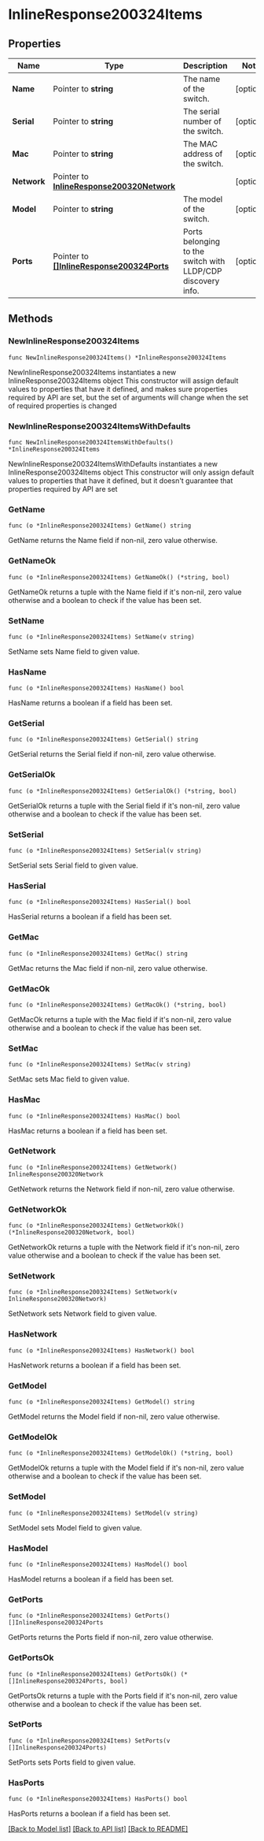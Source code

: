 # InlineResponse200324Items

## Properties

Name | Type | Description | Notes
------------ | ------------- | ------------- | -------------
**Name** | Pointer to **string** | The name of the switch. | [optional] 
**Serial** | Pointer to **string** | The serial number of the switch. | [optional] 
**Mac** | Pointer to **string** | The MAC address of the switch. | [optional] 
**Network** | Pointer to [**InlineResponse200320Network**](InlineResponse200320Network.md) |  | [optional] 
**Model** | Pointer to **string** | The model of the switch. | [optional] 
**Ports** | Pointer to [**[]InlineResponse200324Ports**](InlineResponse200324Ports.md) | Ports belonging to the switch with LLDP/CDP discovery info. | [optional] 

## Methods

### NewInlineResponse200324Items

`func NewInlineResponse200324Items() *InlineResponse200324Items`

NewInlineResponse200324Items instantiates a new InlineResponse200324Items object
This constructor will assign default values to properties that have it defined,
and makes sure properties required by API are set, but the set of arguments
will change when the set of required properties is changed

### NewInlineResponse200324ItemsWithDefaults

`func NewInlineResponse200324ItemsWithDefaults() *InlineResponse200324Items`

NewInlineResponse200324ItemsWithDefaults instantiates a new InlineResponse200324Items object
This constructor will only assign default values to properties that have it defined,
but it doesn't guarantee that properties required by API are set

### GetName

`func (o *InlineResponse200324Items) GetName() string`

GetName returns the Name field if non-nil, zero value otherwise.

### GetNameOk

`func (o *InlineResponse200324Items) GetNameOk() (*string, bool)`

GetNameOk returns a tuple with the Name field if it's non-nil, zero value otherwise
and a boolean to check if the value has been set.

### SetName

`func (o *InlineResponse200324Items) SetName(v string)`

SetName sets Name field to given value.

### HasName

`func (o *InlineResponse200324Items) HasName() bool`

HasName returns a boolean if a field has been set.

### GetSerial

`func (o *InlineResponse200324Items) GetSerial() string`

GetSerial returns the Serial field if non-nil, zero value otherwise.

### GetSerialOk

`func (o *InlineResponse200324Items) GetSerialOk() (*string, bool)`

GetSerialOk returns a tuple with the Serial field if it's non-nil, zero value otherwise
and a boolean to check if the value has been set.

### SetSerial

`func (o *InlineResponse200324Items) SetSerial(v string)`

SetSerial sets Serial field to given value.

### HasSerial

`func (o *InlineResponse200324Items) HasSerial() bool`

HasSerial returns a boolean if a field has been set.

### GetMac

`func (o *InlineResponse200324Items) GetMac() string`

GetMac returns the Mac field if non-nil, zero value otherwise.

### GetMacOk

`func (o *InlineResponse200324Items) GetMacOk() (*string, bool)`

GetMacOk returns a tuple with the Mac field if it's non-nil, zero value otherwise
and a boolean to check if the value has been set.

### SetMac

`func (o *InlineResponse200324Items) SetMac(v string)`

SetMac sets Mac field to given value.

### HasMac

`func (o *InlineResponse200324Items) HasMac() bool`

HasMac returns a boolean if a field has been set.

### GetNetwork

`func (o *InlineResponse200324Items) GetNetwork() InlineResponse200320Network`

GetNetwork returns the Network field if non-nil, zero value otherwise.

### GetNetworkOk

`func (o *InlineResponse200324Items) GetNetworkOk() (*InlineResponse200320Network, bool)`

GetNetworkOk returns a tuple with the Network field if it's non-nil, zero value otherwise
and a boolean to check if the value has been set.

### SetNetwork

`func (o *InlineResponse200324Items) SetNetwork(v InlineResponse200320Network)`

SetNetwork sets Network field to given value.

### HasNetwork

`func (o *InlineResponse200324Items) HasNetwork() bool`

HasNetwork returns a boolean if a field has been set.

### GetModel

`func (o *InlineResponse200324Items) GetModel() string`

GetModel returns the Model field if non-nil, zero value otherwise.

### GetModelOk

`func (o *InlineResponse200324Items) GetModelOk() (*string, bool)`

GetModelOk returns a tuple with the Model field if it's non-nil, zero value otherwise
and a boolean to check if the value has been set.

### SetModel

`func (o *InlineResponse200324Items) SetModel(v string)`

SetModel sets Model field to given value.

### HasModel

`func (o *InlineResponse200324Items) HasModel() bool`

HasModel returns a boolean if a field has been set.

### GetPorts

`func (o *InlineResponse200324Items) GetPorts() []InlineResponse200324Ports`

GetPorts returns the Ports field if non-nil, zero value otherwise.

### GetPortsOk

`func (o *InlineResponse200324Items) GetPortsOk() (*[]InlineResponse200324Ports, bool)`

GetPortsOk returns a tuple with the Ports field if it's non-nil, zero value otherwise
and a boolean to check if the value has been set.

### SetPorts

`func (o *InlineResponse200324Items) SetPorts(v []InlineResponse200324Ports)`

SetPorts sets Ports field to given value.

### HasPorts

`func (o *InlineResponse200324Items) HasPorts() bool`

HasPorts returns a boolean if a field has been set.


[[Back to Model list]](../README.md#documentation-for-models) [[Back to API list]](../README.md#documentation-for-api-endpoints) [[Back to README]](../README.md)


